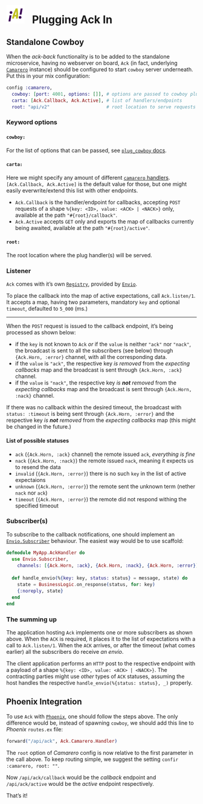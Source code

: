 # ![Ack Logo](https://raw.githubusercontent.com/am-kantox/ack/master/stuff/i/logo-48.png)   Plugging Ack In

## Standalone Cowboy

When the _ack-back_ functionality is to be added to the standalone microservice, having no webserver on board, `Ack` (in fact, underlying [`Camarero`](https://hexdocs.pm/camarero/camarero.html) instance) should be configured to start `cowboy` server underneath. Put this in your mix configuration:

```elixir
config :camarero,
  cowboy: [port: 4001, options: []], # options are passed to cowboy plug
  carta: [Ack.Callback, Ack.Active], # list of handlers/endpoints
  root: "api/v2"                     # root location to serve requests
```

### Keyword options

#### `cowboy:`

For the list of options that can be passed, see [`plug_cowboy` docs](https://hexdocs.pm/plug_cowboy/Plug.Cowboy.html#module-options).

#### `carta:`

Here we might specify any amount of different [`camarero` handlers](https://hexdocs.pm/camarero/camarero.html#handlers). `[Ack.Callback, Ack.Active]` is the default value for those, but one might easily everwrite/extend this list with other endpoints.

- `Ack.Callback` is the handler/endpoint for callbacks, accepting `POST` requests of a shape `%{key: <ID>, value: <ACK> | <NACK>}` only, available at the path `"#{root}/callback"`.
- `Ack.Active` accepts `GET` only and exports the map of callbacks currently being awaited, available at the path `"#{root}/active"`.

#### `root:`

The root location where the plug handler(s) will be served.

### Listener

`Ack` comes with it’s own [`Registry`](https://hexdocs.pm/elixir/Registry.html), provided by [`Envio`](https://hexdocs.pm/envio/).

To place the callback into the map of active expectations, call `Ack.listen/1`. It accepts a map, having two parameters, mandatory `key` and optional `timeout`, defaulted to `5_000` (ms.)

---

When the `POST` request is issued to the callback endpoint, it’s being processed as shown below:

- if the `key` is not known to `Ack` _or_ if the `value` is neither `"ack"` nor `"nack"`, the broadcast is sent to all the subscribers (see below) through `{Ack.Horn, :error}` channel, with all the corresponding data.
- if the `value` is `"ack"`, the respective key _is removed_ from the _expecting callbacks_ map and the broadcast is sent through `{Ack.Horn, :ack}` channel.
- if the `value` is `"nack"`, the respective key _is **not** removed_ from the _expecting callbacks_ map and the broadcast is sent through `{Ack.Horn, :nack}` channel.

If there was no callback within the desired timeout, the broadcast with `status: :timeout` is being sent through `{Ack.Horn, :error}` and the respective key _is **not** removed_ from the _expecting callbacks_ map (this might be changed in the future.)

#### List of possible statuses

- `ack` (`{Ack.Horn, :ack}` channel) the remote issued `ack`, _everything is fine_
- `nack` (`{Ack.Horn, :nack}`) the remote issued `nack`, meaning it expects us to resend the data
- `invalid` (`{Ack.Horn, :error}`) there is no such `key` in the list of active expectaions
- `unknown` (`{Ack.Horn, :error}`) the remote sent the unknown term (nether `nack` nor `ack`)
- `timeout` (`{Ack.Horn, :error}`) the remote did not respond withing the specified timeout

### Subscriber(s)

To subscribe to the callback notifications, one should implement an [`Envio.Subscriber`](https://hexdocs.pm/envio/Envio.Subscriber.html) behaviour. The easiest way would be to use scaffold:

```elixir
defmodule MyApp.AckHandler do
  use Envio.Subscriber,
    channels: [{Ack.Horn, :ack}, {Ack.Horn, :nack}, {Ack.Horn, :error}]

  def handle_envio(%{key: key, status: status} = message, state) do
    state = BusinessLogic.on_response(status, for: key)
    {:noreply, state}
  end
end
```

### The summing up

The application hosting `Ack` implements one or more subscribers as shown above. When the `ACK` is required, it places it to the list of expectations with a call to `Ack.listen/1`. When the `ACK` arrives, or after the timeout (what comes earlier) all the subscribers do receive _an envío_.

The client application performs an `HTTP` post to the respective endpoint with a payload of a shape `%{key: <ID>, value: <ACK> | <NACK>}`. The contracting parties might use _other_ types of `ACK` statuses, assuming the host handles the respective `handle_envio(%{status: status}, _)` properly.

## Phoenix Integration

To use `Ack` with [`Phoenix`](https://phoenixframework.org/), one should follow the steps above. The only difference would be, instead of spawning `cowboy`, we should add this line to _Phoenix_ `routes.ex` file:

```elixir
forward("/api/ack", Ack.Camarero.Handler)
```

The `root` option of _Camarero_ config is now relative to the first parameter in the call above. To keep routing simple, we suggest the setting `confir :camarero, root: ""`.

Now `/api/ack/callback` would be the _callback_ endpoint and `/api/ack/active` would be the _active_ endpoint respectively.

That’s it!
